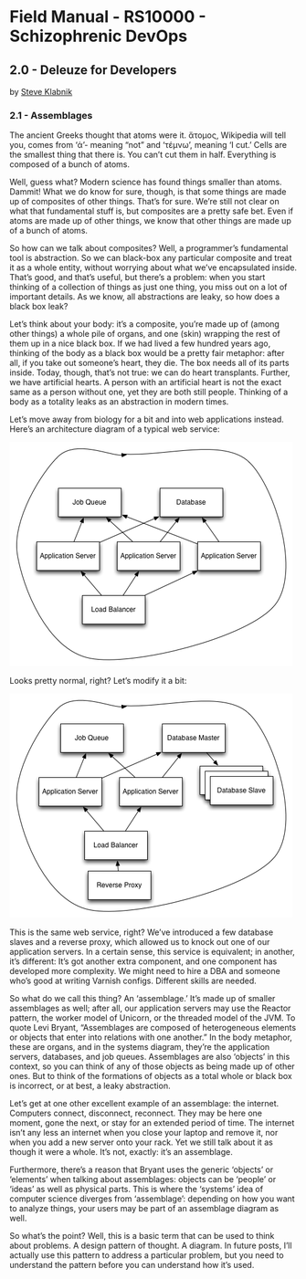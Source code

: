 <!-- doc ver 0.2.1 -->
# Field Manual - RS10000 - Schizophrenic DevOps 
## 2.0 - Deleuze for Developers
by <a href="https://steveklabnik.com/">Steve Klabnik</a>

### 2.1 - Assemblages 
The ancient Greeks thought that atoms were it. ἄτομος, Wikipedia will tell you, comes from ‘ἀ’- meaning “not” and ‘τέμνω’, meaning ‘I cut.’ Cells are the smallest thing that there is. You can’t cut them in half. Everything is composed of a bunch of atoms.

Well, guess what? Modern science has found things smaller than atoms. Dammit! What we do know for sure, though, is that some things are made up of composites of other things. That’s for sure. We’re still not clear on what that fundamental stuff is, but composites are a pretty safe bet. Even if atoms are made up of other things, we know that other things are made up of a bunch of atoms.

So how can we talk about composites? Well, a programmer’s fundamental tool is abstraction. So we can black-box any particular composite and treat it as a whole entity, without worrying about what we’ve encapsulated inside. That’s good, and that’s useful, but there’s a problem: when you start thinking of a collection of things as just one thing, you miss out on a lot of important details. As we know, all abstractions are leaky, so how does a black box leak?

Let’s think about your body: it’s a composite, you’re made up of (among other things) a whole pile of organs, and one (skin) wrapping the rest of them up in a nice black box. If we had lived a few hundred years ago, thinking of the body as a black box would be a pretty fair metaphor: after all, if you take out someone’s heart, they die. The box needs all of its parts inside. Today, though, that’s not true: we can do heart transplants. Further, we have artificial hearts. A person with an artificial heart is not the exact same as a person without one, yet they are both still people. Thinking of a body as a totality leaks as an abstraction in modern times.

Let’s move away from biology for a bit and into web applications instead. Here’s an architecture diagram of a typical web service:

<img src="https://github.com/Rhizomatic-Systems/Schizo-DevOp-FM/blob/main/img/FM-RS10000-ASSEMBLAGES-01.png" alt="web service" />

Looks pretty normal, right? Let’s modify it a bit:

<img src="https://github.com/Rhizomatic-Systems/Schizo-DevOp-FM/blob/main/img/FM-RS10000-ASSEMBLAGES-02.png" alt="web service" />

This is the same web service, right? We’ve introduced a few database slaves and a reverse proxy, which allowed us to knock out one of our application servers. In a certain sense, this service is equivalent; in another, it’s different: It’s got another extra component, and one component has developed more complexity. We might need to hire a DBA and someone who’s good at writing Varnish configs. Different skills are needed.

So what do we call this thing? An ‘assemblage.’ It’s made up of smaller assemblages as well; after all, our application servers may use the Reactor pattern, the worker model of Unicorn, or the threaded model of the JVM. To quote Levi Bryant, “Assemblages are composed of heterogeneous elements or objects that enter into relations with one another.” In the body metaphor, these are organs, and in the systems diagram, they’re the application servers, databases, and job queues. Assemblages are also ‘objects’ in this context, so you can think of any of those objects as being made up of other ones. But to think of the formations of objects as a total whole or black box is incorrect, or at best, a leaky abstraction.

Let’s get at one other excellent example of an assemblage: the internet. Computers connect, disconnect, reconnect. They may be here one moment, gone the next, or stay for an extended period of time. The internet isn’t any less an internet when you close your laptop and remove it, nor when you add a new server onto your rack. Yet we still talk about it as though it were a whole. It’s not, exactly: it’s an assemblage.

Furthermore, there’s a reason that Bryant uses the generic ‘objects’ or ‘elements’ when talking about assemblages: objects can be ‘people’ or ‘ideas’ as well as physical parts. This is where the ‘systems’ idea of computer science diverges from ‘assemblage’: depending on how you want to analyze things, your users may be part of an assemblage diagram as well.

So what’s the point? Well, this is a basic term that can be used to think about problems. A design pattern of thought. A diagram. In future posts, I’ll actually use this pattern to address a particular problem, but you need to understand the pattern before you can understand how it’s used.

<!--
(and to give you a comparison of complexity of explanation, here’s the blog post by Levi Bryant on assemblages where I got that quote from. He quotes Deleuze directly and extensively: http://larvalsubjects.wordpress.com/2009/10/08/deleuze-on-assemblages/ )
-->


